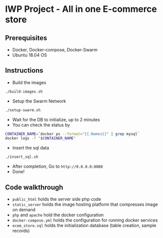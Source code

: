 # IWP Project - All in one E-commerce store

## Prerequisites

- Docker, Docker-compose, Docker-Swarm
- Ubuntu 18.04 OS

## Instructions

- Build the images

```bash
./build-images.sh
```

- Setup the Swarm Network

```bash
./setup-swarm.sh
```

- Wait for the DB to initialize, up to 2 minutes
- You can check the status by

```bash
CONTAINER_NAME=`docker ps --format="{{.Names}}" | grep mysql`
docker logs -f "$CONTAINER_NAME"
```

- Insert the sql data

```bash
./insert_sql.sh
```

- After completion, Go to `http://0.0.0.0:8080`
- Done!

## Code walkthrough

- `public_html` holds the server side php code
- `static_server` holds the image hosting platform that compresses image on demand
- `php` and `apache` hold the docker configuration
- `docker-compose.yml` holds the configuration for running docker services
- `ecom_store.sql` holds the initialization database (table creation, sample records)
